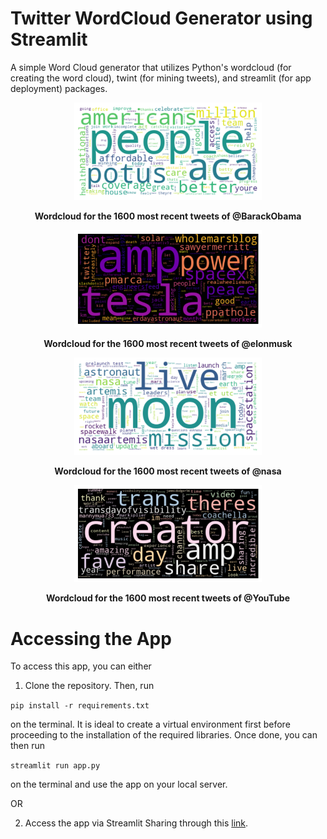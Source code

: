 # Twitter WordCloud Generator using Streamlit

A simple Word Cloud generator that utilizes Python's wordcloud (for creating the word cloud), twint (for mining tweets), and streamlit (for app deployment) packages.

<p align="center"><img src="sample_images/barack.png" width="300"/></p>
<p align="center"><strong>Wordcloud for the 1600 most recent tweets of @BarackObama</strong></p>

<p align="center"><img src="sample_images/elon.png" width="300"/></p>
<p align="center"><strong>Wordcloud for the 1600 most recent tweets of @elonmusk</strong></p>

<p align="center"><img src="sample_images/nasa.png" width="300"/></p>
<p align="center"><strong>Wordcloud for the 1600 most recent tweets of @nasa</strong></p>

<p align="center"><img src="sample_images/youtube.png" width="300"/></p>
<p align="center"><strong>Wordcloud for the 1600 most recent tweets of @YouTube</strong></p>

Accessing the App
=================

To access this app, you can either

1. Clone the repository. Then, run 

`pip install -r requirements.txt`

on the terminal. It is ideal to create a virtual environment first before proceeding to the installation of the required libraries. Once done, you can then run

`streamlit run app.py`

on the terminal and use the app on your local server.

OR

2. Access the app via Streamlit Sharing through this [link](https://share.streamlit.io/arnelmalubay/twitter-wordcloud-generator-using-streamlit/main/app.py).